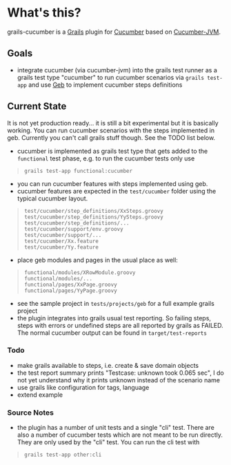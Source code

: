 # What's this? #
grails-cucumber is a [Grails](http://grails.org) plugin for [Cucumber](http://cukes.info)
based on [Cucumber-JVM](https://github.com/cucumber/cucumber-jvm).

## Goals ##
* integrate cucumber (via cucumber-jvm) into the grails test runner as a grails test type
  "cucumber" to run cucumber scenarios via `grails test-app` and use [Geb](http://www.gebish.org/)
  to implement cucumber steps definitions

## Current State ##
It is not yet production ready... it is still a bit experimental but it is basically working. You
can run cucumber scenarios with the steps implemented in geb. Currently you can't call grails stuff
though. See the TODO list below.

* cucumber is implemented as grails test type that gets added to the `functional` test phase, e.g.
to run the cucumber tests only use
> `grails test-app functional:cucumber`
* you can run cucumber features with steps implemented using geb.
* cucumber features are expected in the `test/cucumber` folder using the typical cucumber
layout.
> `test/cucumber/step_definitions/XxSteps.groovy`  
> `test/cucumber/step_definitions/YySteps.groovy`    
> `test/cucumber/step_definitions/...`  
> `test/cucumber/support/env.groovy`  
> `test/cucumber/support/...`  
> `test/cucumber/Xx.feature`  
> `test/cucumber/Yy.feature`  
* place geb modules and pages in the usual place as well:
> `functional/modules/XRowModule.groovy`  
> `functional/modules/...`  
> `functional/pages/XxPage.groovy`  
> `functional/pages/YyPage.groovy`  
* see the sample project in `tests/projects/geb` for a full example grails project
* the plugin integrates into grails usual test reporting. So failing steps, steps with errors or
undefined steps are all reported by grails as FAILED. The normal cucumber output can be found in
`target/test-reports`



### Todo ###

* make grails available to steps, i.e. create & save domain objects
* the test report summary prints "Testcase: unknown took 0.065 sec", I do not yet
  understand why it prints unknown instead of the scenario name
* use grails like configuration for tags, language
* extend example

### Source Notes ###

* the plugin has a number of unit tests and a single "cli" test. There are also a number
of cucumber tests which are not meant to be run directly. They are only used by the "cli"
test. You can run the cli test with
> `grails test-app other:cli`
